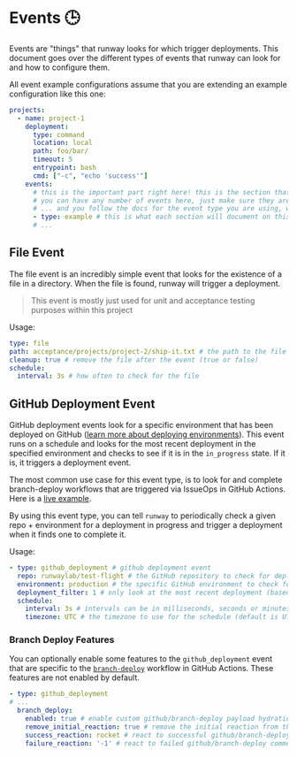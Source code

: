 # Events 🕒

Events are "things" that runway looks for which trigger deployments. This document goes over the different types of events that runway can look for and how to configure them.

All event example configurations assume that you are extending an example configuration like this one:

```yaml
projects:
  - name: project-1
    deployment:
      type: command
      location: local
      path: foo/bar/
      timeout: 5
      entrypoint: bash
      cmd: ["-c", "echo 'success'"]
    events:
      # this is the important part right here! this is the section that this page is all about
      # you can have any number of events here, just make sure they are properly indented...
      # ... and you follow the docs for the event type you are using, which you can find on this page below
      - type: example # this is what each section will document on this page!
      # ...
```

## File Event

The file event is an incredibly simple event that looks for the existence of a file in a directory. When the file is found, runway will trigger a deployment.

> This event is mostly just used for unit and acceptance testing purposes within this project

Usage:

```yaml
type: file
path: acceptance/projects/project-2/ship-it.txt # the path to the file to look for
cleanup: true # remove the file after the event (true or false)
schedule:
  interval: 3s # how often to check for the file
```

## GitHub Deployment Event

GitHub deployment events look for a specific environment that has been deployed on GitHub ([learn more about deploying environments](https://docs.github.com/en/actions/deployment/targeting-different-environments/using-environments-for-deployment)). This event runs on a schedule and looks for the most recent deployment in the specified environment and checks to see if it is in the `in_progress` state. If it is, it triggers a deployment event.

The most common use case for this event type, is to look for and complete branch-deploy workflows that are triggered via IssueOps in GitHub Actions. Here is a [live example](https://github.com/GrantBirki/pihole/blob/94b3df5063e4ce43d48e2244e87d157528d30935/.github/workflows/branch-deploy.yml).

By using this event type, you can tell `runway` to periodically check a given repo + environment for a deployment in progress and trigger a deployment when it finds one to complete it.

Usage:

```yaml
- type: github_deployment # github deployment event
  repo: runwaylab/test-flight # the GitHub repository to check for deployment events
  environment: production # the specific GitHub environment to check for
  deployment_filter: 1 # only look at the most recent deployment (based on the created_at field) - this field is required only for the github_deployment type event. It helps to save on API requests to GitHub. If not provided, it defaults to 1
  schedule:
    interval: 3s # intervals can be in milliseconds, seconds or minutes (ms, s, or m) - or a cron expression
    timezone: UTC # the timezone to use for the schedule (default is UTC) - ex: Europe/Berlin or America/New_York - see https://en.wikipedia.org/wiki/List_of_tz_database_time_zones
```

### Branch Deploy Features

You can optionally enable some features to the `github_deployment` event that are specific to the [`branch-deploy`](https://github.com/github/branch-deploy) workflow in GitHub Actions. These features are not enabled by default.

```yaml
- type: github_deployment
# ...
  branch_deploy:
    enabled: true # enable custom github/branch-deploy payload hydration (required for the features below)
    remove_initial_reaction: true # remove the initial reaction from the github/branch-deploy comment (only works if the original comment was made by the owner of the PAT being used to authenticate with the GitHub API)
    success_reaction: rocket # react to successful github/branch-deploy comments with a 🚀
    failure_reaction: '-1' # react to failed github/branch-deploy comments with a 👎
```
